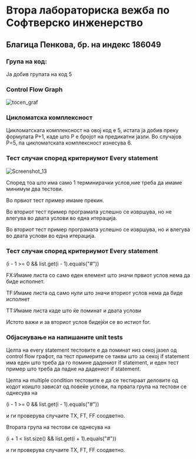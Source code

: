 # Втора лабораториска вежба по Софтверско инженерство
## Благица Пенкова, бр. на индекс 186049
### Група на код:
Ја добив групата на код 5

### Control Flow Graph
![tocen_graf](https://user-images.githubusercontent.com/62502968/84269326-5cf83280-ab29-11ea-9c30-7fe404d58296.png)


### Цикломатска комплексност
Цикломатската комплексност на овој код е 5, истата ја добив преку формулата P+1, каде што P е бројот на предикатни јазли. Во случајoв P=5, па цикломатската комплексност изнесува 6.

### Тест случаи според критериумот Every statement
![Screenshot_13](https://user-images.githubusercontent.com/62502968/84269456-84e79600-ab29-11ea-8beb-3d5e55dfc440.png)

Според тоа што има само 1 терминирачки услов,ние треба да имаме минимум два тестови.

Во првиот тест пример имаме прекин.

Во вториот тест пример програмата услешно се извршува, но не влегува во двата услови во една итерација.

Во вториот тест пример програмата услешно се извршува, но и влегува во двата услови во една итерација.

### Тест случаи според критериумот Every statement
(i - 1 >= 0 && list.get(i - 1).equals("#"))

FX:Имаме листа со само еден елемент што значи првиот услов нема да биде исполнет.

TF:Имаме листа од само нули што значи вториот услов нема да биде исполнет

TT:Имаме листа каде што ќе поминат и двата услови

Истото важи и за вториот услов бидејќи се во истиот for.

### Објаснување на напишаните unit tests
Целта на every statement тестовите е да поминат низ секој јазел од control flow графот, па тест примерите се такви што за секој if statement има еден што треба да го помине дадениот if statement, и еден тест пример што треба да падне на дадениот if statement.

Целта на multiple condition тестовите е да се тестираат деловите од кодот коишто зависат од повеќе услови, па првата група на тестови се однесува на

(i - 1 >= 0 && list.get(i - 1).equals("#"))

и ги проверува случаите TX, FT, FF соодветно.

Втората група на тестови се однесува на

(i + 1 < list.size() && list.get(i + 1).equals("#"))

и ги проверува случаите TX, FT, FF соодветно.

